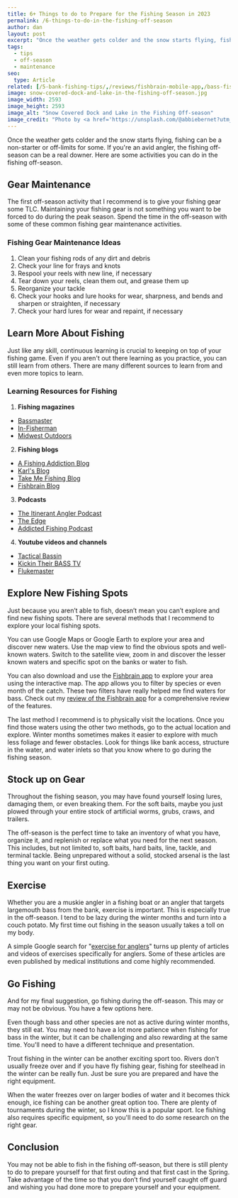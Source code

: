 ```yaml
---
title: 6+ Things to do to Prepare for the Fishing Season in 2023
permalink: /6-things-to-do-in-the-fishing-off-season
author: dan
layout: post
excerpt: "Once the weather gets colder and the snow starts flying, fishing can be a non-starter or off-limits for some. If you’re an avid angler, the fishing off-season can be a real downer. Here are some activities you can do in the fishing off-season."
tags:
  - tips
  - off-season
  - maintenance
seo:
  type: Article
related: [/5-bank-fishing-tips/,/reviews/fishbrain-mobile-app,/bass-fishing-in-spring/,]
image: snow-covered-dock-and-lake-in-the-fishing-off-season.jpg
image_width: 2593
image_height: 2593
image_alt: "Snow Covered Dock and Lake in the Fishing Off-season"
image_credit: "Photo by <a href='https://unsplash.com/@abbiebernet?utm_source=unsplash&utm_medium=referral&utm_content=creditCopyText'>Abbie Bernet</a> on <a href='https://unsplash.com/s/photos/frozen-lake?utm_source=unsplash&utm_medium=referral&utm_content=creditCopyText'>Unsplash</a>"
---
```


Once the weather gets colder and the snow starts flying, fishing can be a non-starter or off-limits for some. If you're an avid angler, the fishing off-season can be a real downer. Here are some activities you can do in the fishing off-season.


## Gear Maintenance

The first off-season activity that I recommend is to give your fishing gear some TLC. Maintaining your fishing gear is not something you want to be forced to do during the peak season. Spend the time in the off-season with some of these common fishing gear maintenance activities.


### Fishing Gear Maintenance Ideas

1. Clean your fishing rods of any dirt and debris
2. Check your line for frays and knots
3. Respool your reels with new line, if necessary
4. Tear down your reels, clean them out, and grease them up
5. Reorganize your tackle
6. Check your hooks and lure hooks for wear, sharpness, and bends and sharpen or straighten, if necessary
7. Check your hard lures for wear and repaint, if necessary


## Learn More About Fishing

Just like any skill, continuous learning is crucial to keeping on top of your fishing game. Even if you aren't out there learning as you practice, you can still learn from others. There are many different sources to learn from and even more topics to learn.


### Learning Resources for Fishing

1. **Fishing magazines**
  - [Bassmaster](https://www.amazon.com/B-A-S-S-Productions-LLC-Bassmaster-Membership/dp/B002PXVZAY?crid=3GVMQCRKKFMVO&keywords=fishing+magazines&qid=1655434094&sprefix=fishing+magazines%2Caps%2C83&sr=8-22&linkCode=ll1&tag=schaeferpro07-20&linkId=45131e233840ab2b4e52bf53ca2fd70a&language=en_US&ref_=as_li_ss_tl)
  - [In-Fisherman](https://www.amazon.com/Outdoor-Sportsman-Group-Integrated-Media/dp/B002PXVZGI?crid=3GVMQCRKKFMVO&keywords=fishing+magazines&qid=1655433846&sprefix=fishing+magazines%2Caps%2C83&sr=8-2&linkCode=ll1&tag=schaeferpro07-20&linkId=9bd9654620bc2bd1f17cfaf6658f4f88&language=en_US&ref_=as_li_ss_tl)
  - [Midwest Outdoors](https://www.amazon.com/Midwest-Outdoors/dp/B00006KNWA?crid=3GVMQCRKKFMVO&keywords=fishing+magazines&qid=1655433931&sprefix=fishing+magazines%2Caps%2C83&sr=8-11&linkCode=ll1&tag=schaeferpro07-20&linkId=c28accfab480c3ebc23f8dc7ea27ff81&language=en_US&ref_=as_li_ss_tl)
2. **Fishing blogs**
  - [A Fishing Addiction Blog](/)
  - [Karl's Blog](https://shopkarls.com/blog/)
  - [Take Me Fishing Blog](https://www.takemefishing.org/blog/)
  - [Fishbrain Blog](https://fishbrain.com/blog)
3. **Podcasts**
  - [The Itinerant Angler Podcast](https://www.itinerantangler.com/blog/podcasts/)
  - [The Edge](https://bassedge.com/podcasts/)
  - [Addicted Fishing Podcast](https://addicted.fishing/pages/addicted-podcasts)
4. **Youtube videos and channels**
  - [Tactical Bassin](https://www.youtube.com/user/tacticalbassin)
  - [Kickin Their BASS TV](https://www.youtube.com/user/KickinTheirBASSTV)
  - [Flukemaster](https://www.youtube.com/user/flukemstr)


## Explore New Fishing Spots

Just because you aren’t able to fish, doesn’t mean you can’t explore and find new fishing spots. There are several methods that I recommend to explore your local fishing spots.

You can use Google Maps or Google Earth to explore your area and discover new waters. Use the map view to find the obvious spots and well-known waters. Switch to the satellite view, zoom in and discover the lesser known waters and specific spot on the banks or water to fish.

You can also download and use the [Fishbrain app](https://www.awin1.com/awclick.php?gid=388184&mid=19294&awinaffid=730047&linkid=2627727&clickref=) to explore your area using the interactive map. The app allows you to filter by species or even month of the catch. These two filters have really helped me find waters for bass. Check out my [review of the Fishbrain app](/reviews/fishbrain-mobile-app) for a comprehensive review of the features.

The last method I recommend is to physically visit the locations. Once you find those waters using the other two methods, go to the actual location and explore. Winter months sometimes makes it easier to explore with much less foliage and fewer obstacles. Look for things like bank access, structure in the water, and water inlets so that you know where to go during the fishing season.


## Stock up on Gear

Throughout the fishing season, you may have found yourself losing lures, damaging them, or even breaking them. For the soft baits, maybe you just plowed through your entire stock of artificial worms, grubs, craws, and trailers.

The off-season is the perfect time to take an inventory of what you have, organize it, and replenish or replace what you need for the next season. This includes, but not limited to, soft baits, hard baits, line, tackle, and terminal tackle. Being unprepared without a solid, stocked arsenal is the last thing you want on your first outing.


## Exercise

Whether you are a muskie angler in a fishing boat or an angler that targets largemouth bass from the bank, exercise is important. This is especially true in the off-season. I tend to be lazy during the winter months and turn into a couch potato. My first time out fishing in the season usually takes a toll on my body.

A simple Google search for "[exercise for anglers](https://www.google.com/search?q=exercise+for+anglers)" turns up plenty of articles and videos of exercises specifically for anglers. Some of these articles are even published by medical institutions and come highly recommended.


## Go Fishing

And for my final suggestion, go fishing during the off-season. This may or may not be obvious. You have a few options here.

Even though bass and other species are not as active during winter months, they still eat. You may need to have a lot more patience when fishing for bass in the winter, but it can be challenging and also rewarding at the same time. You'll need to have a different technique and presentation.

Trout fishing in the winter can be another exciting sport too. Rivers don't usually freeze over and if you have fly fishing gear, fishing for steelhead in the winter can be really fun. Just be sure you are prepared and have the right equipment.

When the water freezes over on larger bodies of water and it becomes thick enough, ice fishing can be another great option too. There are plenty of tournaments during the winter, so I know this is a popular sport. Ice fishing also requires specific equipment, so you'll need to do some research on the right gear.


## Conclusion

You may not be able to fish in the fishing off-season, but there is still plenty to do to prepare yourself for that first outing and that first cast in the Spring. Take advantage of the time so that you don’t find yourself caught off guard and wishing you had done more to prepare yourself and your equipment.
